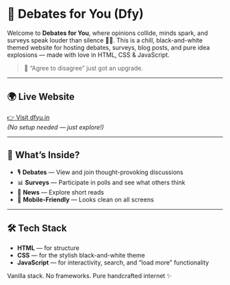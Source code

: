 # 🎤 Debates for You (Dfy)

Welcome to **Debates for You**, where opinions collide, minds spark, and surveys speak louder than silence 🧠💥. This is a chill, black-and-white themed website for hosting debates, surveys, blog posts, and pure idea explosions — made with love in HTML, CSS & JavaScript.

> 💬 “Agree to disagree” just got an upgrade.

---

## 🌍 Live Website

[👉 Visit dfyu.in](https://dfyu.in)  
*(No setup needed — just explore!)*

---

## 🧩 What’s Inside?

- 🎙 **Debates** — View and join thought-provoking discussions  
- 📊 **Surveys** — Participate in polls and see what others think  
- 📝 **News** — Explore short reads 
- 📱 **Mobile-Friendly** — Looks clean on all screens

---

## 🛠️ Tech Stack

- **HTML** — for structure  
- **CSS** — for the stylish black-and-white theme  
- **JavaScript** — for interactivity, search, and “load more” functionality  

Vanilla stack. No frameworks. Pure handcrafted internet ✨
